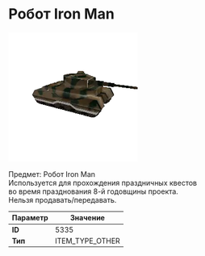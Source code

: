 # Робот Iron Man

![Item Image](../img/5335.webp?raw=true)

Предмет: Робот Iron Man<br>Используется для прохождения праздничных квестов<br>во время празднования 8-й годовщины проекта.<br>Нельзя продавать/передавать.


| Параметр | Значение |
|----------|----------|
| **ID** | 5335 |
| **Тип** | ITEM_TYPE_OTHER |

